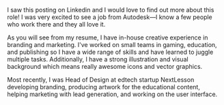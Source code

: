 



I saw this posting on Linkedin and I would love to find out more about this role! I was very excited to see a job from Autodesk—I know a few people who work there and they all love it.

As you will see from my resume, I have in-house creative experience in branding and marketing. I've worked on small teams in gaming, education, and publishing so I have a wide range of skills and have learned to juggle multiple tasks. Additionally, I have a strong illustration and visual background which means really awesome icons and vector graphics.

Most recently, I was Head of Design at edtech startup NextLesson developing branding, producing artwork for the educational content, helping marketing with lead generation, and working on the user interface.

<!-- ======================== -->
<!--
The Yelp Creative Team is a small group of designers and writers with big ideas. Impromptu brainstorm sessions, animated gifs, and afternoon outings to Philz get our thoughts percolating. We collaborate daily to make work that stands out, but something’s missing from our team — and we’re hoping you’re the final piece to our puzzle.
We’ll know you’re the perfect fit because your portfolio will be overflowing with examples of impeccable design skills. Your creativity will speak for itself, but that shouldn’t stop you from telling us about it in your cover letter. (#humblebrags encouraged.)
The right designer will be an excellent communicator who will create compelling, cohesive content and marketing materials within a growing internal creative department. The ideal candidate will not only have experience designing marketing collateral, but also have a clear understanding of performance / metric based design and is comfortable iterating work for testing. Bonus points for experience in B2B marketing!
Job Details
Responsible for designing marketing materials that support many business owners, local and national accounts across the country.
Assist with the design, content, and production of all marketing materials, including: infographics, display ads, emails, posters, handouts, postcards, promotions, newsletters, direct response and other collateral materials as needed.
Communicate effectively with stakeholders and project leads.
Assist to ensure all marketing communications across various channels and departments remain consistent and align with strategic marketing goals and brand guidelines.
Partner with other designers, copywriters, video team, engineers, and marketing managers to ensure quality in all aspects of campaign execution.
Develop strategy and tactics to create interest, demand, and recognition of the Yelp brand through the use of performance driven design; includes: strategy, implementation, execution and interpretation of data collected.
Requirements
2 - 5 years experience in graphic design working within a marketing, advertising, agency or in-house environment.
Strong portfolio of conceptual work that demonstrates expertise across print, typography, and iconography.
A few years of experience doing digital and interface design is a plus.
A degree in Design, Interactive Design, Visual Studies, or other design-related field is preferred.
Proficiency in Adobe Illustrator, Photoshop, InDesign and comfortable using power point, MS suite.
Proven ability to prioritize and deliver exceptional design at high volumes under tight timelines.
Strong conceptual thinker.
A profound love for Yelp and local communities.
Please submit a resume, cover letter, portfolio of recent work, and a link to your glorious Yelp profile.
Pursuant to the San Francisco Fair Chance Ordinance, we will consider for employment qualified applicants with arrest and conviction records.
 -->
